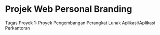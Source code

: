 # Projek Web Personal Branding

Tugas Proyek 1: Proyek Pengembangan Perangkat Lunak Aplikasi/Aplikasi Perkantoran
